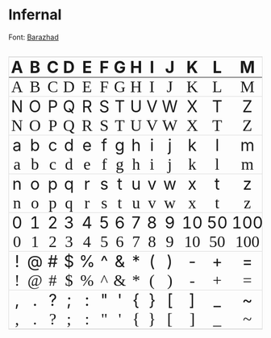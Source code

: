 <!--{"tags":["Infernal", "Barazhad"]}-->

# Infernal

Font: [Barazhad](https://www.google.com/search?q=Barazhad)

<div style="overflow-x:auto;">
<style type="text/css">
.cell {
  text-align: center;
  border: none;
  padding: 0px 4px;
  margin: 0px 4px;
}
.english {
  text-align: center;
  font-size: 32px;
  border-top: 1px solid #ddd;
}
.translate {
  text-align: center;
  font-family: Barazhad;
  font-size: 32px;
  border-bottom: 1px solid #ddd;
}
table {
  width: 100%;
  border: 1px solid #ddd;
}
</style>
<table class="tg">
<thead>
  <tr>
    <th class="cell english">A</th><th class="cell english">B</th><th class="cell english">C</th>
    <th class="cell english">D</th><th class="cell english">E</th><th class="cell english">F</th>
    <th class="cell english">G</th><th class="cell english">H</th><th class="cell english">I</th>
    <th class="cell english">J</th><th class="cell english">K</th><th class="cell english">L</th>
    <th class="cell english">M</th>
  </tr>
</thead>
<tbody>
  <tr>
    <td class="cell translate">A</td><td class="cell translate">B</td><td class="cell translate">C</td>
    <td class="cell translate">D</td><td class="cell translate">E</td><td class="cell translate">F</td>
    <td class="cell translate">G</td><td class="cell translate">H</td><td class="cell translate">I</td>
    <td class="cell translate">J</td><td class="cell translate">K</td><td class="cell translate">L</td>
    <td class="cell translate">M</td>
  </tr>
  <tr>
    <td class="cell english">N</td><td class="cell english">O</td><td class="cell english">P</td>
    <td class="cell english">Q</td><td class="cell english">R</td><td class="cell english">S</td>
    <td class="cell english">T</td><td class="cell english">U</td><td class="cell english">V</td>
    <td class="cell english">W</td><td class="cell english">X</td><td class="cell english">T</td>
    <td class="cell english">Z</td>
  </tr>
  <tr>
    <td class="cell translate">N</td><td class="cell translate">O</td><td class="cell translate">P</td>
    <td class="cell translate">Q</td><td class="cell translate">R</td><td class="cell translate">S</td>
    <td class="cell translate">T</td><td class="cell translate">U</td><td class="cell translate">V</td>
    <td class="cell translate">W</td><td class="cell translate">X</td><td class="cell translate">T</td>
    <td class="cell translate">Z</td>
  </tr>
  <tr>
    <td class="cell english">a</td><td class="cell english">b</td><td class="cell english">c</td>
    <td class="cell english">d</td><td class="cell english">e</td><td class="cell english">f</td>
    <td class="cell english">g</td><td class="cell english">h</td><td class="cell english">i</td>
    <td class="cell english">j</td><td class="cell english">k</td><td class="cell english">l</td>
    <td class="cell english">m</td>
  </tr>
  <tr>
    <td class="cell translate">a</td><td class="cell translate">b</td><td class="cell translate">c</td>
    <td class="cell translate">d</td><td class="cell translate">e</td><td class="cell translate">f</td>
    <td class="cell translate">g</td><td class="cell translate">h</td><td class="cell translate">i</td>
    <td class="cell translate">j</td><td class="cell translate">k</td><td class="cell translate">l</td>
    <td class="cell translate">m</td>
  </tr>
  <tr>
    <td class="cell english">n</td><td class="cell english">o</td><td class="cell english">p</td>
    <td class="cell english">q</td><td class="cell english">r</td><td class="cell english">s</td>
    <td class="cell english">t</td><td class="cell english">u</td><td class="cell english">v</td>
    <td class="cell english">w</td><td class="cell english">x</td><td class="cell english">t</td>
    <td class="cell english">z</td>
  </tr>
  <tr>
    <td class="cell translate">n</td><td class="cell translate">o</td><td class="cell translate">p</td>
    <td class="cell translate">q</td><td class="cell translate">r</td><td class="cell translate">s</td>
    <td class="cell translate">t</td><td class="cell translate">u</td><td class="cell translate">v</td>
    <td class="cell translate">w</td><td class="cell translate">x</td><td class="cell translate">t</td>
    <td class="cell translate">z</td>
  </tr>
  <tr>
    <td class="cell english">0</td><td class="cell english">1</td><td class="cell english">2</td>
    <td class="cell english">3</td><td class="cell english">4</td><td class="cell english">5</td>
    <td class="cell english">6</td><td class="cell english">7</td><td class="cell english">8</td>
    <td class="cell english">9</td><td class="cell english">10</td><td class="cell english">50</td>
    <td class="cell english">100</td>
  </tr>
  <tr>
    <td class="cell translate">0</td><td class="cell translate">1</td><td class="cell translate">2</td>
    <td class="cell translate">3</td><td class="cell translate">4</td><td class="cell translate">5</td>
    <td class="cell translate">6</td><td class="cell translate">7</td><td class="cell translate">8</td>
    <td class="cell translate">9</td><td class="cell translate">10</td><td class="cell translate">50</td>
    <td class="cell translate">100</td>
  </tr>
  <tr>
    <td class="cell english">!</td><td class="cell english">@</td><td class="cell english">#</td>
    <td class="cell english">$</td><td class="cell english">%</td><td class="cell english">^</td>
    <td class="cell english">&</td><td class="cell english">*</td><td class="cell english">(</td>
    <td class="cell english">)</td><td class="cell english">-</td><td class="cell english">+</td>
    <td class="cell english">=</td>
  </tr>
  <tr>
    <td class="cell translate">!</td><td class="cell translate">@</td><td class="cell translate">#</td>
    <td class="cell translate">$</td><td class="cell translate">%</td><td class="cell translate">^</td>
    <td class="cell translate">&</td><td class="cell translate">*</td><td class="cell translate">(</td>
    <td class="cell translate">)</td><td class="cell translate">-</td><td class="cell translate">+</td>
    <td class="cell translate">=</td>
  </tr>
  <tr>
    <td class="cell english">,</td><td class="cell english">.</td><td class="cell english">?</td>
    <td class="cell english">;</td><td class="cell english">:</td><td class="cell english">"</td>
    <td class="cell english">'</td><td class="cell english">{</td><td class="cell english">}</td>
    <td class="cell english">[</td><td class="cell english">]</td><td class="cell english">_</td>
    <td class="cell english">~</td>
  </tr>
  <tr>
    <td class="cell translate">,</td><td class="cell translate">.</td><td class="cell translate">?</td>
    <td class="cell translate">;</td><td class="cell translate">:</td><td class="cell translate">"</td>
    <td class="cell translate">'</td><td class="cell translate">{</td><td class="cell translate">}</td>
    <td class="cell translate">[</td><td class="cell translate">]</td><td class="cell translate">_</td>
    <td class="cell translate">~</td>
  </tr>
</tbody>
</table>
</div>
